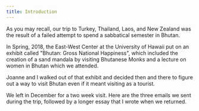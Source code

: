 ```yaml
---
title: Introduction
---
```


As you may recall, our trip to Turkey, Thailand, Laos, and New Zealand was the result of a failed attempt to spend a sabbatical semester in Bhutan.

In Spring, 2018, the East-West Center at the University of Hawaii put on an exhibit called "Bhutan: Gross National Happiness", which included the creation of a sand mandala by visiting Bhutanese Monks and a lecture on women in Bhutan which we attended.

Joanne and I walked out of that exhibit and decided then and there to figure out a way to visit Bhutan even if it meant visiting as a tourist.

We left in December for a two week visit. Here are the three emails we sent during the trip, followed by a longer essay that I wrote when we returned.

